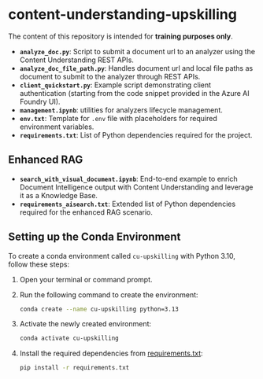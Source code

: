# content-understanding-upskilling
The content of this repository is intended for **training purposes only**.

- **`analyze_doc.py`**: Script to submit a document url to an analyzer using the Content Understanding REST APIs.
- **`analyze_doc_file_path.py`**: Handles document url and local file paths as document to submit to the analyzer through REST APIs.
- **`client_quickstart.py`**: Example script demonstrating client authentication (starting from the code snippet provided in the Azure AI Foundry UI).
- **`management.ipynb`**: utilities for analyzers lifecycle management.
- **`env.txt`**: Template for `.env` file with placeholders for required environment variables.
- **`requirements.txt`**: List of Python dependencies required for the project.

## Enhanced RAG

- **`search_with_visual_document.ipynb`**: End-to-end example to enrich Document Intelligence output with Content Understanding and leverage it as a Knowledge Base.
- **`requirements_aisearch.txt`**: Extended list of Python dependencies required for the enhanced RAG scenario.


## Setting up the Conda Environment

To create a conda environment called `cu-upskilling` with Python 3.10, follow these steps:

1. Open your terminal or command prompt.
2. Run the following command to create the environment:

    ```sh
    conda create --name cu-upskilling python=3.13
    ```

3. Activate the newly created environment:

    ```sh
    conda activate cu-upskilling
    ```

4. Install the required dependencies from [requirements.txt](requirements.txt):

    ```sh
    pip install -r requirements.txt
    ```

